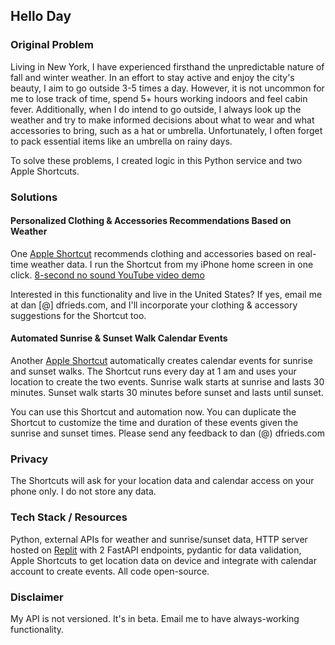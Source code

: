 ## Hello Day

### Original Problem

Living in New York, I have experienced firsthand the unpredictable nature of fall and winter weather. In an effort to 
stay active and enjoy the city's beauty, I aim to go outside 3-5 times a day. However, it is not uncommon for me to lose
track of time, spend 5+ hours working indoors and feel cabin fever. Additionally, when I do intend to go outside, I 
always look up the weather and try to make informed decisions about what to wear and what accessories to bring, such as 
a hat or umbrella. Unfortunately, I often forget to pack essential items like an umbrella on rainy days.

To solve these problems, I created logic in this Python service and two Apple Shortcuts.

### Solutions

#### Personalized Clothing & Accessories Recommendations Based on Weather

One [Apple Shortcut](https://www.icloud.com/shortcuts/7759e43905d54459b1b69d160f7add18) recommends clothing and 
accessories based on real-time weather data. I run the Shortcut from my iPhone home screen in one click. [8-second no sound YouTube video demo](https://www.youtube.com/watch?v=DTJAUE3NoiA)
 
Interested in this functionality and live in the United States? If yes, email me at dan [@] dfrieds.com, and I'll 
incorporate your clothing & accessory suggestions for the Shortcut too.

#### Automated Sunrise & Sunset Walk Calendar Events 

Another [Apple Shortcut](https://www.icloud.com/shortcuts/c999c3b235d84297bd6d40d07d4f5cc7) automatically creates 
calendar events for sunrise and sunset walks. The Shortcut runs every day at 1 am and uses your location to create the 
two events. Sunrise walk starts at sunrise and lasts 30 minutes. Sunset walk starts 30 minutes before sunset and lasts
until sunset. 

You can use this Shortcut and automation now. You can duplicate the Shortcut to customize the time and duration 
of these events given the sunrise and sunset times. Please send any feedback to dan (@) dfrieds.com

### Privacy

The Shortcuts will ask for your location data and calendar access on your phone only. I do not store any data.


### Tech Stack / Resources

Python, external APIs for weather and sunrise/sunset data, HTTP server hosted on [Replit](https://replit.com/@frieds/helloday)
with 2 FastAPI endpoints, pydantic for data validation, Apple Shortcuts to get location data on device and integrate 
with calendar account to create events. All code open-source.

### Disclaimer

My API is not versioned. It's in beta. Email me to have always-working functionality.
